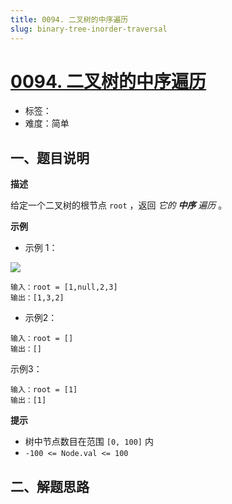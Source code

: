 ```yaml
---
title: 0094. 二叉树的中序遍历
slug: binary-tree-inorder-traversal
---
```


# [0094. 二叉树的中序遍历](https://leetcode.cn/problems/binary-tree-inorder-traversal/)

- 标签：
- 难度：简单

## 一、题目说明

**描述**

给定一个二叉树的根节点 `root` ，返回 *它的 **中序** 遍历* 。

**示例**

* 示例 1：

![](https://cdn.jsdelivr.net/gh/wecdn/img_0/2023/202304221857053.jpg)

```text
输入：root = [1,null,2,3]
输出：[1,3,2]
```

* 示例2：

```text
输入：root = []
输出：[]
```

示例3：

```text
输入：root = [1]
输出：[1]
```

**提示**

* 树中节点数目在范围 `[0, 100]` 内
* `-100 <= Node.val <= 100`

## 二、解题思路
